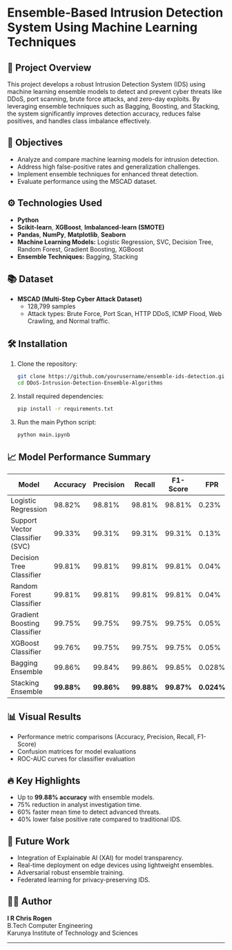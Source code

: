 # Ensemble-Based Intrusion Detection System Using Machine Learning Techniques


## 📄 Project Overview
This project develops a robust Intrusion Detection System (IDS) using machine learning ensemble models to detect and prevent cyber threats like DDoS, port scanning, brute force attacks, and zero-day exploits. By leveraging ensemble techniques such as Bagging, Boosting, and Stacking, the system significantly improves detection accuracy, reduces false positives, and handles class imbalance effectively.

## 🎯 Objectives
- Analyze and compare machine learning models for intrusion detection.
- Address high false-positive rates and generalization challenges.
- Implement ensemble techniques for enhanced threat detection.
- Evaluate performance using the MSCAD dataset.

## ⚙️ Technologies Used
- **Python**
- **Scikit-learn**, **XGBoost**, **Imbalanced-learn (SMOTE)**
- **Pandas**, **NumPy**, **Matplotlib**, **Seaborn**
- **Machine Learning Models:** Logistic Regression, SVC, Decision Tree, Random Forest, Gradient Boosting, XGBoost
- **Ensemble Techniques:** Bagging, Stacking

## 📚 Dataset
- **MSCAD (Multi-Step Cyber Attack Dataset)**
  - 128,799 samples
  - Attack types: Brute Force, Port Scan, HTTP DDoS, ICMP Flood, Web Crawling, and Normal traffic.

## 🛠️ Installation

1. Clone the repository:
    ```bash
    git clone https://github.com/yourusername/ensemble-ids-detection.git](https://github.com/ChrisRogen/DDoS-Intrusion-Detection-Ensemble-Algorithms
    cd DDoS-Intrusion-Detection-Ensemble-Algorithms
    ```

2. Install required dependencies:
    ```bash
    pip install -r requirements.txt
    ```

3. Run the main Python script:
    ```bash
    python main.ipynb
    ```

## 📈 Model Performance Summary

| Model                  | Accuracy | Precision | Recall | F1-Score | FPR   |
|-------------------------|----------|-----------|--------|----------|-------|
| Logistic Regression     | 98.82%   | 98.81%    | 98.81% | 98.81%   | 0.23% |
| Support Vector Classifier (SVC) | 99.33% | 99.31% | 99.31% | 99.31% | 0.13% |
| Decision Tree Classifier | 99.81% | 99.81% | 99.81% | 99.81% | 0.04% |
| Random Forest Classifier | 99.81% | 99.81% | 99.81% | 99.81% | 0.04% |
| Gradient Boosting Classifier | 99.75% | 99.75% | 99.75% | 99.75% | 0.05% |
| XGBoost Classifier | 99.76% | 99.75% | 99.75% | 99.75% | 0.05% |
| Bagging Ensemble | 99.86% | 99.84% | 99.86% | 99.85% | 0.028% |
| Stacking Ensemble | **99.88%** | **99.86%** | **99.88%** | **99.87%** | **0.024%** |

## 📊 Visual Results
- Performance metric comparisons (Accuracy, Precision, Recall, F1-Score)
- Confusion matrices for model evaluations
- ROC-AUC curves for classifier evaluation

## 🔥 Key Highlights
- Up to **99.88% accuracy** with ensemble models.
- 75% reduction in analyst investigation time.
- 60% faster mean time to detect advanced threats.
- 40% lower false positive rate compared to traditional IDS.

## 🚀 Future Work
- Integration of Explainable AI (XAI) for model transparency.
- Real-time deployment on edge devices using lightweight ensembles.
- Adversarial robust ensemble training.
- Federated learning for privacy-preserving IDS.

## 👩‍💻 Author
**I R Chris Rogen**  
B.Tech Computer Engineering  
Karunya Institute of Technology and Sciences

---



